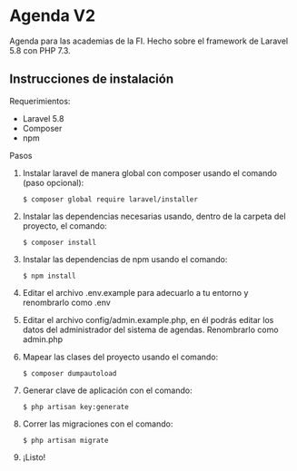 # Agenda V2

Agenda para las academias de la FI. Hecho sobre el framework de Laravel 5.8 con PHP 7.3.


## Instrucciones de instalación

Requerimientos:
- Laravel 5.8
- Composer
- npm

Pasos

1. Instalar laravel de manera global con composer usando el comando (paso opcional):

    ```$ composer global require laravel/installer```

2. Instalar las dependencias necesarias usando, dentro de la carpeta del proyecto, el comando:

    ```$ composer install```

3. Instalar las dependencias de npm usando el comando:

    ```$ npm install```

4. Editar el archivo .env.example para adecuarlo a tu entorno y renombrarlo como .env
5. Editar el archivo config/admin.example.php, en él podrás editar los datos del administrador del sistema de agendas. Renombrarlo como admin.php
6. Mapear las clases del proyecto usando el comando: 

    ```$ composer dumpautoload```

7. Generar clave de aplicación con el comando: 

    ```$ php artisan key:generate```

8. Correr las migraciones con el comando: 

    ```$ php artisan migrate```
    
9. ¡Listo!

